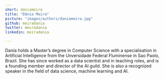 ```yaml
---
short: daniameira
title: "Dânia Meira"
picture: "images/authors/daniameira.jpg"
github: meiradania
twitter: meiradania
linkedin: meiradania

---
```


Dania holds a Master’s degree in Computer Science with a specialisation in Artificial Intelligence from the Unversidade Federal Fluminense in Sao Paolo, Brazil. She has since worked as a data scientist and in teaching roles, and is a founding member and director of the AI guild. She is also a recognized speaker in the field of data science, machine learning and AI.